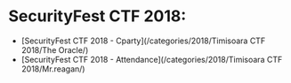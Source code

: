# SecurityFest CTF 2018:
* [SecurityFest CTF 2018 - Cparty](/categories/2018/Timisoara CTF 2018/The Oracle/)  
* [SecurityFest CTF 2018 - Attendance](/categories/2018/Timisoara CTF 2018/Mr.reagan/)
